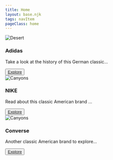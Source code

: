 ```yaml
---
title: Home
layout: base.njk
tags: navItem
pageClass: home
---
```

</section>
<section class="grid">
  <article class="card">
      <div class="card__img"><img src="https://images.unsplash.com/photo-1558191053-c03db2757e3d?crop=entropy&cs=tinysrgb&fm=jpg&ixlib=rb-1.2.1&q=80&raw_url=true&ixid=MnwxMjA3fDB8MHxwaG90by1wYWdlfHx8fGVufDB8fHx8&auto=format&fit=crop&w=1740" alt="Desert"></div>
      <div class="card__content">
        <h1 class="card__header">Adidas</h1>
        <p class="card__text">Take a look at the history of this German classic...</p>
        <button class="card__btn"><a href="/adidas-history">Explore <span></span></a></button>
      </div>
    </article>
  <article class="card">
      <div class="card__img"><img src="https://images.unsplash.com/photo-1552346154-21d32810aba3?crop=entropy&cs=tinysrgb&fm=jpg&ixlib=rb-1.2.1&q=80&raw_url=true&ixid=MnwxMjA3fDB8MHxwaG90by1wYWdlfHx8fGVufDB8fHx8&auto=format&fit=crop&w=1740" alt="Canyons"></div>
      <div class="card__content">
        <h1 class="card__header">NIKE</h1>
        <p class="card__text"> Read about this classic American brand ... </p>
        <button class="card__btn"> <a href="/nike-history">Explore <span></span></a></button>
      </div>
    </article>
  <article class="card">
    <div class="card__img"><img src="https://images.unsplash.com/photo-1527128296579-fce16948f060?crop=entropy&cs=tinysrgb&fm=jpg&ixlib=rb-1.2.1&q=80&raw_url=true&ixid=MnwxMjA3fDB8MHxwaG90by1wYWdlfHx8fGVufDB8fHx8&auto=format&fit=crop&w=1740" alt="Canyons"></div>
      <div class="card__content">
        <h1 class="card__header">Converse</h1>
        <p class="card__text">Another classic American brand to explore... </p>
        <button class="card__btn"><a href="/converse">Explore <span></span></a></button>
      </div>
    </article>
 </section>
